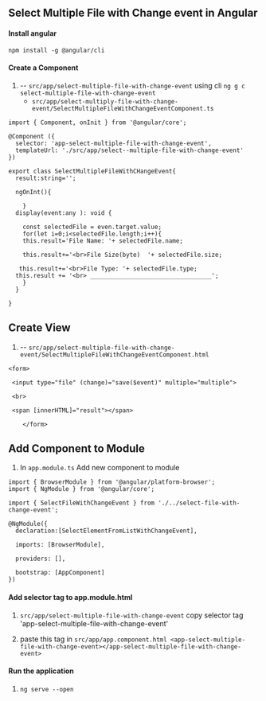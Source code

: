 ## Select Multiple File with Change event in Angular

#### Install angular

`npm install -g @angular/cli`

#### Create a Component

1. -- `src/app/select-multiple-file-with-change-event` using cli `ng g c select-multiple-file-with-change-event`
   - `src/app/select-multiply-file-with-change-event/SelectMultipleFileWithChangeEventComponent.ts`

```
import { Component, onInit } from '@angular/core';

@Component ({
  selector: 'app-select-multiple-file-with-change-event',
  templateUrl: './src/app/select--multiple-file-with-change-event'
})

export class SelectMultipleFileWithCHangeEvent{
  result:string='';

  ngOnInt(){

    }
  display(event:any ): void {

    const selectedFile = even.target.value;
    for(let i=0;i<selectedFile.length;i++){
    this.result='File Name: '+ selectedFile.name;

    this.result+='<br>File Size(byte)  '+ selectedFile.size;

   this.result+='<br>File Type: '+ selectedFile.type;
  this.result += '<br> __________________________________';
    }
  }

}
```


## Create View

1.  -- `src/app/select-multiple-file-with-change-event/SelectMultipleFileWithChangeEventComponent.html`

```
<form>

 <input type="file" (change)="save($event)" multiple="multiple">

 <br>

 <span [innerHTML]="result"></span>

    </form>
```


## Add Component to Module

1. In `app.module.ts` Add new component to module

```
import { BrowserModule } from '@angular/platform-browser';
import { NgModule } from '@angular/core';

import { SelectFileWithChangeEvent } from './../select-file-with-change-event';

@NgModule({
  declaration:[SelectElementFromListWithChangeEvent],

  imports: [BrowserModule],

  providers: [],

  bootstrap: [AppComponent]
})
```

#### Add selector tag to app.module.html

1.  `src/app/select-multiple-file-with-change-event` copy selector tag 'app-select-multiple-file-with-change-event'

2.  paste this tag in `src/app/app.component.html <app-select-multiple-file-with-change-event></app-select-multiple-file-with-change-event>`

#### Run the application

1. `ng serve --open`


